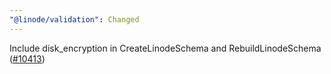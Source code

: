 ```yaml
---
"@linode/validation": Changed
---
```


Include disk_encryption in CreateLinodeSchema and RebuildLinodeSchema ([#10413](https://github.com/linode/manager/pull/10413))
